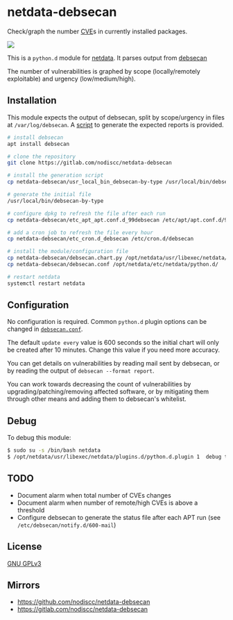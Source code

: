 # netdata-debsecan

Check/graph the number [CVE](https://en.wikipedia.org/wiki/Common_Vulnerabilities_and_Exposures)s in currently installed packages.

![](https://i.imgur.com/OIu846o.png)

This is a `python.d` module for [netdata](https://my-netdata.io/). It parses output from [debsecan](https://manpages.debian.org/stretch/debsecan/debsecan.1.en.html)

The number of vulnerabilities is graphed by scope (locally/remotely exploitable) and urgency (low/medium/high).



## Installation

This module expects the output of debsecan, split by scope/urgency in files at `/var/log/debsecan`. A [script](usr_local_bin_debsecan-by-type) to generate the expected reports is provided.

```bash
# install debsecan
apt install debsecan

# clone the repository
git clone https://gitlab.com/nodiscc/netdata-debsecan

# install the generation script
cp netdata-debsecan/usr_local_bin_debsecan-by-type /usr/local/bin/debsecan-by-type

# generate the initial file
/usr/local/bin/debsecan-by-type

# configure dpkg to refresh the file after each run
cp netdata-debsecan/etc_apt_apt.conf.d_99debsecan /etc/apt/apt.conf.d/99debsecan

# add a cron job to refresh the file every hour
cp netdata-debsecan/etc_cron.d_debsecan /etc/cron.d/debsecan

# install the module/configuration file
cp netdata-debsecan/debsecan.chart.py /opt/netdata/usr/libexec/netdata/python.d/
cp netdata-debsecan/debsecan.conf /opt/netdata/etc/netdata/python.d/

# restart netdata
systemctl restart netdata

```


## Configuration

No configuration is required. Common `python.d` plugin options can be changed in [`debsecan.conf`](debsecan.conf).

The default `update every` value is 600 seconds so the initial chart will only be created after 10 minutes. Change this value if you need more accuracy.

You can get details on vulnerabilities by reading mail sent by debsecan, or by reading the output of `debsecan --format report`.

You can work towards decreasing the count of vulnerabilities by upgrading/patching/removing affected software, or by mitigating them through other means and adding them to debsecan's whitelist.

## Debug

To debug this module:

```bash
$ sudo su -s /bin/bash netdata
$ /opt/netdata/usr/libexec/netdata/plugins.d/python.d.plugin 1  debug trace debsecan
```

## TODO

- Document alarm when total number of CVEs changes
- Document alarm when number of remote/high CVEs is above a threshold
- Configure debsecan to generate the status file after each APT run (see `/etc/debsecan/notify.d/600-mail`)

## License

[GNU GPLv3](LICENSE)

## Mirrors

- https://github.com/nodiscc/netdata-debsecan
- https://gitlab.com/nodiscc/netdata-debsecan

